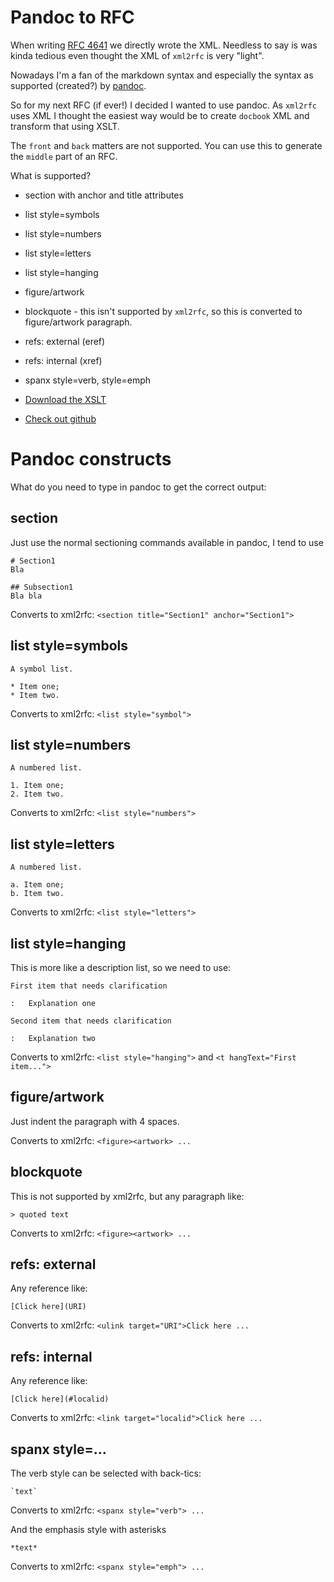 # Pandoc to RFC

When writing [RFC 4641](http://www.ietf.org/rfc/rfc4641.txt) we directly wrote the
XML. Needless to say is was kinda tedious even thought the XML of `xml2rfc` is very "light".

Nowadays I'm a fan of the markdown syntax and especially the syntax as supported (created?)
by [pandoc](http://johnmacfarlane.net/pandoc/).

So for my next RFC (if ever!) I decided I wanted to use pandoc. As `xml2rfc` uses XML
I thought the easiest way would be to create `docbook` XML and transform that using
XSLT.

The `front` and `back` matters are not supported. You can use this to generate
the `middle` part of an RFC.

What is supported?

* section with anchor and title attributes
* list style=symbols
* list style=numbers
* list style=letters
* list style=hanging
* figure/artwork
* blockquote - this isn't supported by `xml2rfc`, so this is converted to
    figure/artwork paragraph.
* refs: external (eref)
* refs: internal (xref)
* spanx style=verb, style=emph

* [Download the XSLT](http://www.miek.nl)
* [Check out github](https://github.com/miekg/pandoc2rfc)

# Pandoc constructs

What do you need to type in pandoc to get the correct output:

## section
Just use the normal sectioning commands available in pandoc, I tend to use

    # Section1
    Bla

    ## Subsection1
    Bla bla

Converts to xml2rfc: `<section title="Section1" anchor="Section1">`

## list style=symbols

    A symbol list.

    * Item one;
    * Item two.

Converts to xml2rfc: `<list style="symbol">`

## list style=numbers
    
    A numbered list.

    1. Item one;
    2. Item two.

Converts to xml2rfc: `<list style="numbers">`

## list style=letters
    
    A numbered list.

    a. Item one;
    b. Item two.

Converts to xml2rfc: `<list style="letters">`

## list style=hanging
This is more like a description list, so we need to use:

    First item that needs clarification

    :   Explanation one

    Second item that needs clarification

    :   Explanation two


Converts to xml2rfc: `<list style="hanging">` and `<t hangText="First item...">`

## figure/artwork

Just indent the paragraph with 4 spaces.

Converts to xml2rfc: `<figure><artwork> ...`

## blockquote
This is not supported by xml2rfc, but any paragraph like:

    > quoted text

Converts to xml2rfc: `<figure><artwork> ...`

## refs: external
Any reference like:

    [Click here](URI)

Converts to xml2rfc: `<ulink target="URI">Click here ...`

## refs: internal
Any reference like:

    [Click here](#localid)

Converts to xml2rfc: `<link target="localid">Click here ...` 

## spanx style=...
The verb style can be selected with back-tics:

    `text`

Converts to xml2rfc: `<spanx style="verb"> ...`

And the emphasis style with asterisks

    *text*

Converts to xml2rfc: `<spanx style="emph"> ...`
